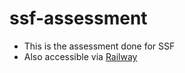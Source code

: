 # ssf-assessment

- This is the assessment done for SSF
- Also accessible via [Railway](https://grocery-store-production.up.railway.app/)
